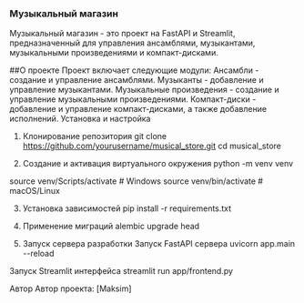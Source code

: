### Музыкальный магазин
Музыкальный магазин - это проект на FastAPI и Streamlit, предназначенный для управления ансамблями, музыкантами, музыкальными произведениями и компакт-дисками.

##О проекте
Проект включает следующие модули:
Ансамбли - создание и управление ансамблями.
Музыканты - добавление и управление музыкантами.
Музыкальные произведения - создание и управление музыкальными произведениями.
Компакт-диски - добавление и управление компакт-дисками, а также добавление исполнений.
Установка и настройка
1. Клонирование репозитория
git clone https://github.com/yourusername/musical_store.git
cd musical_store

2. Создание и активация виртуального окружения
python -m venv venv

source venv/Scripts/activate # Windows
source venv/bin/activate # macOS/Linux

3. Установка зависимостей
pip install -r requirements.txt

4. Применение миграций
alembic upgrade head

5. Запуск сервера разработки
Запуск FastAPI сервера
uvicorn app.main
--reload

Запуск Streamlit интерфейса
streamlit run app/frontend.py

Автор
Автор проекта: [Maksim]
